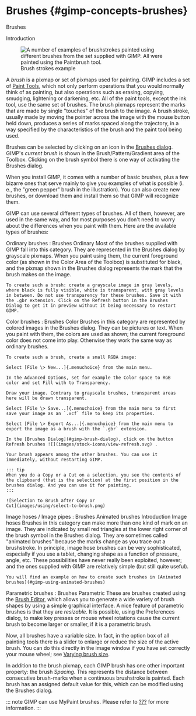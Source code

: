 # Brushes {#gimp-concepts-brushes}

Brushes

Introduction

<figure>
<img src="images/using/brush-examples.png"
alt="A number of examples of brushstrokes painted using different brushes from the set supplied with GIMP. All were painted using the Paintbrush tool." />
<figcaption>Brush strokes example</figcaption>
</figure>

A *brush* is a pixmap or set of pixmaps used for painting. GIMP includes
a set of [Paint Tools](#gimp-tools-paint), which not only perform
operations that you would normally think of as painting, but also
operations such as erasing, copying, smudging, lightening or darkening,
etc. All of the paint tools, except the ink tool, use the same set of
brushes. The brush pixmaps represent the marks that are made by single
"touches" of the brush to the image. A brush stroke, usually made by
moving the pointer across the image with the mouse button held down,
produces a series of marks spaced along the trajectory, in a way
specified by the characteristics of the brush and the paint tool being
used.

Brushes can be selected by clicking on an icon in the [Brushes
dialog](#gimp-brush-dialog). GIMP\'s *current brush* is shown in the
Brush/Pattern/Gradient area of the Toolbox. Clicking on the brush symbol
there is one way of activating the Brushes dialog.

When you install GIMP, it comes with a number of basic brushes, plus a
few bizarre ones that serve mainly to give you examples of what is
possible (i. e., the \"green pepper\" brush in the illustration). You
can also create new brushes, or download them and install them so that
GIMP will recognize them.

GIMP can use several different types of brushes. All of them, however,
are used in the same way, and for most purposes you don\'t need to worry
about the differences when you paint with them. Here are the available
types of brushes:

Ordinary brushes
:   Brushes
    Ordinary
    Most of the brushes supplied with GIMP fall into this category. They
    are represented in the Brushes dialog by grayscale pixmaps. When you
    paint using them, the current foreground color (as shown in the
    Color Area of the Toolbox) is substituted for black, and the pixmap
    shown in the Brushes dialog represents the mark that the brush makes
    on the image.

    To create such a brush: create a grayscale image in gray levels,
    where black is fully visible, white is transparent, with gray levels
    in between. Do not use transparency for these brushes. Save it with
    the .gbr extension. Click on the Refresh button in the Brushes
    Dialog to get it in preview without it being necessary to restart
    GIMP.

Color brushes
:   Brushes
    Color
    Brushes in this category are represented by colored images in the
    Brushes dialog. They can be pictures or text. When you paint with
    them, the colors are used as shown; the current foreground color
    does not come into play. Otherwise they work the same way as
    ordinary brushes.

    To create such a brush, create a small RGBA image:

    Select [File \> New...]{.menuchoice} from the main menu.

    In the Advanced Options, set for example the Color space to RGB
    color and set Fill with to Transparency.

    Draw your image. Contrary to grayscale brushes, transparent areas
    here will be drawn transparent.

    Select [File \> Save...]{.menuchoice} from the main menu to first
    save your image as an `.xcf` file to keep its properties.

    Select [File \> Export As...]{.menuchoice} from the main menu to
    export the image as a brush with the `.gbr` extension.

    In the [Brushes Dialog](#gimp-brush-dialog), click on the button
    Refresh brushes ![](images/stock-icons/view-refresh.svg) .

    Your brush appears among the other brushes. You can use it
    immediately, without restarting GIMP.

    ::: tip
    When you do a Copy or a Cut on a selection, you see the contents of
    the clipboard (that is the selection) at the first position in the
    brushes dialog. And you can use it for painting.
    :::

    ![Selection to Brush after Copy or
    Cut](images/using/select-to-brush.png)

Image hoses / Image pipes
:   Brushes
    Animated brushes
    Introduction
    Image hoses
    Brushes in this category can make more than one kind of mark on an
    image. They are indicated by small red triangles at the lower right
    corner of the brush symbol in the Brushes dialog. They are sometimes
    called \"animated brushes\" because the marks change as you trace
    out a brushstroke. In principle, image hose brushes can be very
    sophisticated, especially if you use a tablet, changing shape as a
    function of pressure, angle, etc. These possibilities have never
    really been exploited, however; and the ones supplied with GIMP are
    relatively simple (but still quite useful).

    You will find an example on how to create such brushes in [Animated
    brushes](#gimp-using-animated-brushes)

Parametric brushes
:   Brushes
    Parametric
    These are brushes created using the [Brush
    Editor](#gimp-brush-editor-dialog), which allows you to generate a
    wide variety of brush shapes by using a simple graphical interface.
    A nice feature of parametric brushes is that they are *resizable*.
    It is possible, using the Preferences dialog, to make key presses or
    mouse wheel rotations cause the current brush to become larger or
    smaller, if it is a parametric brush.

Now, all brushes have a variable size. In fact, in the option box of all
painting tools there is a slider to enlarge or reduce the size of the
active brush. You can do this directly in the image window if you have
set correctly your mouse wheel; see [Varying brush
size](#gimp-using-variable-size-brush).

In addition to the brush pixmap, each GIMP brush has one other important
property: the brush *Spacing*. This represents the distance between
consecutive brush-marks when a continuous brushstroke is painted. Each
brush has an assigned default value for this, which can be modified
using the Brushes dialog.

::: note
GIMP can use MyPaint brushes. Please refer to
[???](#gimp-tool-mypaint-brush) for more information.
:::

